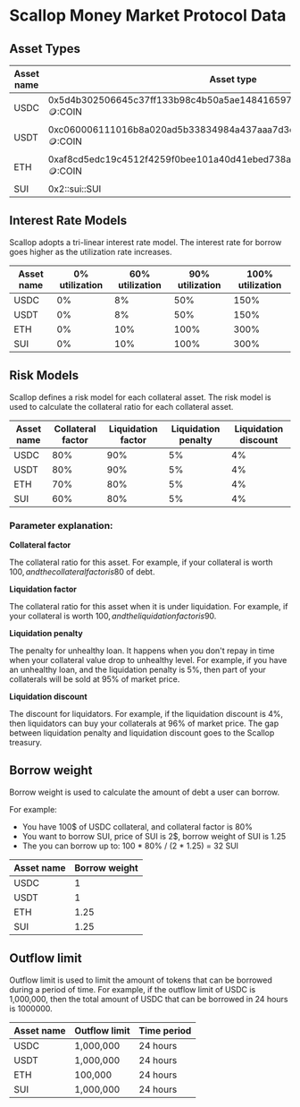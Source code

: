 # Scallop Money Market Protocol Data

## Asset Types

| Asset name | Asset type                                                                     |
|------------|--------------------------------------------------------------------------------|
| USDC       | 0x5d4b302506645c37ff133b98c4b50a5ae14841659738d6d733d59d0d217a93bf::coin::COIN |
| USDT       | 0xc060006111016b8a020ad5b33834984a437aaa7d3c74c18e09a95d48aceab08c::coin::COIN |
| ETH        | 0xaf8cd5edc19c4512f4259f0bee101a40d41ebed738ade5874359610ef8eeced5::coin::COIN |
| SUI        | 0x2::sui::SUI                                                                  |

## Interest Rate Models
Scallop adopts a tri-linear interest rate model. The interest rate for borrow goes higher as the utilization rate increases.

| Asset name | 0% utilization | 60% utilization | 90% utilization | 100% utilization |
|------------|----------------|-----------------|-----------------|------------------|
| USDC       | 0%             | 8%              | 50%             | 150%             |
| USDT       | 0%             | 8%              | 50%             | 150%             |
| ETH        | 0%             | 10%             | 100%            | 300%             |
| SUI        | 0%             | 10%             | 100%            | 300%             |

## Risk Models
Scallop defines a risk model for each collateral asset. The risk model is used to calculate the collateral ratio for each collateral asset.

| Asset name | Collateral factor | Liquidation factor | Liquidation penalty | Liquidation discount |
|------------|-------------------|--------------------|---------------------|----------------------|
| USDC       | 80%               | 90%                | 5%                  | 4%                   |
| USDT       | 80%               | 90%                | 5%                  | 4%                   |
| ETH        | 70%               | 80%                | 5%                  | 4%                   |
| SUI        | 60%               | 80%                | 5%                  | 4%                   |

### Parameter explanation:

**Collateral factor**

The collateral ratio for this asset.
For example, if your collateral is worth 100$, and the collateral factor is 80%, then you can borrow up to 80$ of debt.

**Liquidation factor**

The collateral ratio for this asset when it is under liquidation.
For example, if your collateral is worth 100$, and the liquidation factor is 90%, then your collateral will be liquidated when your debt is greater than 90$.

**Liquidation penalty**

The penalty for unhealthy loan. It happens when you don't repay in time when your collateral value drop to unhealthy level.
For example, if you have an unhealthy loan, and the liquidation penalty is 5%, then part of your collaterals will be sold at 95% of market price.

**Liquidation discount**

The discount for liquidators.
For example, if the liquidation discount is 4%, then liquidators can buy your collaterals at 96% of market price.
The gap between liquidation penalty and liquidation discount goes to the Scallop treasury.

## Borrow weight
Borrow weight is used to calculate the amount of debt a user can borrow.

For example:
- You have 100$ of USDC collateral, and collateral factor is 80%
- You want to borrow SUI, price of SUI is 2$, borrow weight of SUI is 1.25
- The you can borrow up to: 100 * 80% / (2 * 1.25) = 32 SUI

| Asset name | Borrow weight |
|------------|---------------|
| USDC       | 1             |
| USDT       | 1             |
| ETH        | 1.25          |
| SUI        | 1.25          |

## Outflow limit
Outflow limit is used to limit the amount of tokens that can be borrowed during a period of time.
For example, if the outflow limit of USDC is 1,000,000, then the total amount of USDC that can be borrowed in 24 hours is 1000000.

| Asset name | Outflow limit | Time period |
|------------|---------------|-------------|
| USDC       | 1,000,000     | 24 hours    |
| USDT       | 1,000,000     | 24 hours    |
| ETH        | 100,000       | 24 hours    |
| SUI        | 1,000,000     | 24 hours    |
